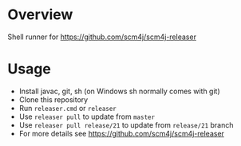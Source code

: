# Overview

Shell runner for https://github.com/scm4j/scm4j-releaser

# Usage

- Install javac, git, sh (on Windows sh normally comes with git)
- Clone this repository
- Run `releaser.cmd` or `releaser`
- Use `releaser pull` to update from `master`
- Use `releaser pull release/21` to update from `release/21` branch
- For more details see https://github.com/scm4j/scm4j-releaser
